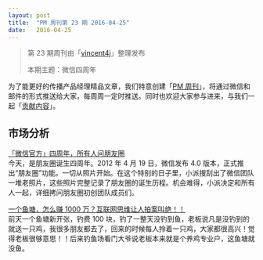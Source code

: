 ```yaml
---
layout: post
title:  "PM 周刊第 23 期 2016-04-25"
date:   2016-04-25
---
```


> 第 23 期周刊由「[vincent4j](http://pmweekly.com/contributors#vincent4j)」整理发布
> 
> 本期主题：微信四周年

为了能更好的传播产品经理精品文章，我们特意创建「[PM 周刊](http://pmweekly.com/)」，将通过微信和邮件的形式推送给大家，每周周一定时推送。同时也欢迎大家参与进来，与我们一起「[贡献内容](https://github.com/vincent4j/pmweekly.com/issues/new)」。

## 市场分析

[「微信官方」四周年，所有人问朋友圈](http://mp.weixin.qq.com/s?__biz=MjM5NjM4MDAxMg==&mid=2655072033&idx=1&sn=e23019b7e9d632f8c33b4fad7800e5b7&scene=23&srcid=0419qgH21QHpS5KbS6KSt2pm#rd)    
今天，是朋友圈诞生四周年。2012 年 4 月 19 日，微信发布 4.0 版本，正式推出“朋友圈”功能。一切从照片开始。在这个特别的日子里，小派搜刮出了微信团队一堆老照片，这些照片完整记录了朋友圈的诞生历程。机会难得，小派决定和所有人一起，详细拷问朋友圈初创团队成员们。   

[一个鱼塘，怎么赚 1000 万？互联网思维让人拍案叫绝！！](http://mp.weixin.qq.com/s?__biz=MjM5NjAyMzcyMA==&mid=2659989828&idx=2&sn=71f12e51e920468349a30ff83348ea41&scene=23&srcid=0422C6cvjmblcdMGWk8IRrsK#rd)   
前天一个鱼塘新开张，钓费 100 块，钓了一整天没钓到鱼，老板说凡是没钓到的就送一只鸡，我很多朋友都去了，回来的时候每人拎着一只鸡，大家都很高兴！觉得老板很够意思！！后来钓鱼场看门大爷说老板本来就是个养鸡专业户，这鱼塘就没鱼。

